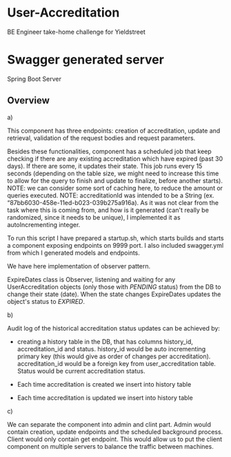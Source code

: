 # User-Accreditation

BE Engineer take-home challenge for Yieldstreet

# Swagger generated server

Spring Boot Server

## Overview
a)

This component has three endpoints: creation of accreditation, update and retrieval, validation of the request bodies and request parameters.

Besides these functionalities, component has a scheduled job that keep checking if there are any existing accreditation which have expired (past 30 days).
If there are some, it updates their state. This job runs every 15 seconds (depending on the table size, we might need to increase this time to allow for the query to finish and update to finalize, before another starts).
NOTE: we can consider some sort of caching here, to reduce the amount or queries executed.
NOTE: accreditationId was intended to be a String (ex. “87bb6030-458e-11ed-b023-039b275a916a). 
As it was not clear from the task where this is coming from, and how is it generated (can't really be randomized, since it needs to be unique), I implemented it as autoIncrementing integer.

To run this script I have prepared a startup.sh, which starts builds and starts a component exposing endpoints on 9999 port.
I also included swagger.yml from which I generated models and endpoints.

We have here implementation of observer pattern.

ExpireDates class is Observer, listening and waiting for any UserAccreditation objects (only those with _PENDING_ status) from the DB to change their state (date).
When the state changes ExpireDates updates the object's status to _EXPIRED_.

b)

Audit log of the historical accreditation status updates can be achieved by:

- creating a history table in the DB, that has columns history_id, accreditation_id and status.
history_id would be auto incrementing primary key (this would give as order of changes per accreditation). 
  accreditation_id would be a foreign key from user_accreditation table.
  Status would be current accreditation status.
  
- Each time accreditation is created we insert into history table

- Each time accreditation is updated we insert into history table


c)

We can separate the component into admin and clint part. Admin would contain creation, update endpoints and the scheduled background process.
Client would only contain get endpoint. This would allow us to put the client component on multiple servers to balance the traffic between machines.




